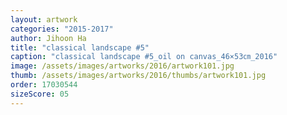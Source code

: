 ```yaml
---
layout: artwork
categories: "2015-2017"
author: Jihoon Ha
title: "classical landscape #5"
caption: "classical landscape #5_oil on canvas_46×53㎝_2016"
image: /assets/images/artworks/2016/artwork101.jpg
thumb: /assets/images/artworks/2016/thumbs/artwork101.jpg
order: 17030544
sizeScore: 05
---
```

